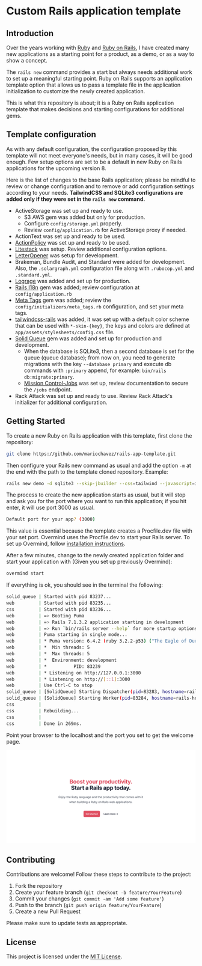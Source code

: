 # Custom Rails application template

## Introduction

Over the years working with [Ruby](https://www.ruby-lang.org/) and [Ruby on Rails](https://rubyonrails.org), I have created many new applications as a starting point for a product, as a demo, or as a way to show a concept.

The `rails new` command provides a start but always needs additional work to set up a meaningful starting point. Ruby on Rails supports an application template option that allows us to pass a template file in the application initialization to customize the newly created application.

This is what this repository is about; it is a Ruby on Rails application template that makes decisions and starting configurations for additional gems.

## Template configuration

As with any default configuration, the configuration proposed by this template will not meet everyone's needs, but in many cases, it will be good enough. Few setup options are set to be a default in new Ruby on Rails applications for the upcoming version 8.

Here is the list of changes to the base Rails application; please be mindful to review or change configuration and to remove or add configuration settings according to your needs. 
**TailwindCSS and SQLite3 configurations are added only if they were set in the `rails new` command.**

- ActiveStorage was set up and ready to use.
    - S3 AWS gem was added but only for production.
    - Configure `config/storage.yml` properly.
    - Review `config/application.rb` for ActiveStorage proxy if needed.
- ActionText was set up and ready to be used.
- [ActionPolicy](https://actionpolicy.evilmartians.io/) was set up and ready to be used.
- [Litestack](https://github.com/oldmoe/litestack) was setup. Review additional configuration options.
- [LetterOpener](https://github.com/ryanb/letter_opener) was setup for development.
- Brakeman, Bundle Audit, and Standard were added for development. Also, the `.solargraph.yml` configuration file along with `.rubocop.yml` and `.standard.yml`.
- [Lograge](https://github.com/roidrage/lograge) was added and set up for production.
- [Rails I18n](https://github.com/svenfuchs/rails-i18n) gem was added; review configuration at `config/application.rb`
- [Meta Tags](https://github.com/kpumuk/meta-tags) gem was added; review the `config/initializers/meta_tags.rb` configuration, and set your meta tags.
- [tailwindcss-rails](https://github.com/rails/tailwindcss-rails) was added, it was set up with a default color scheme that can be used with `*-skin-{key}`, the keys and colors are defined at `app/assets/stylesheets/config.css` file.
- [Solid Queue](https://github.com/basecamp/solid_queue) gem was added and set up for production and development.
  - When the database is SQLite3, then a second database is set for the queue (queue database); from now on, you need to generate migrations with the key `--database primary` and execute db commands with `:primary` append, for example: `bin/rails db:migrate:primary`.
  - [Mission Control-Jobs](https://github.com/basecamp/mission_control-jobs) was set up, review documentation to secure the `/jobs` endpoint.
- Rack Attack was set up and ready to use. Review Rack Attack's initializer for additional configuration.

## Getting Started

To create a new Ruby on Rails application with this template, first clone the repository:

```bash
git clone https://github.com/mariochavez/rails-app-template.git
```

Then configure your Rails new command as usual and add the option `-m` at the end with the path to the template cloned repository. Example:

```bash
rails new demo -d sqlite3 --skip-jbuilder --css=tailwind --javascript=importmap --skip-action-mailbox -a propshaft -m ./rails-app-template/mac-rails.rb
```

The process to create the new application starts as usual, but it will stop and ask you for the port where you want to run this application; if you hit enter, it will use port 3000 as usual.

```bash
Default port for your app? (3000)
```

This value is essential because the template creates a Procfile.dev file with your set port. Overmind uses the Procfile.dev to start your Rails server. To set up Overmind, follow [installation instructions](https://github.com/DarthSim/overmind?tab=readme-ov-file#installation).

After a few minutes, change to the newly created application folder and start your application with (Given you set up previously Overmind):

```bash
overmind start
```

If everything is ok, you should see in the terminal the following:

```bash
solid_queue | Started with pid 83237...
web         | Started with pid 83235...
css         | Started with pid 83236...
web         | => Booting Puma
web         | => Rails 7.1.3.2 application starting in development
web         | => Run `bin/rails server --help` for more startup options
web         | Puma starting in single mode...
web         | * Puma version: 6.4.2 (ruby 3.2.2-p53) ("The Eagle of Durango")
web         | *  Min threads: 5
web         | *  Max threads: 5
web         | *  Environment: development
web         | *          PID: 83239
web         | * Listening on http://127.0.0.1:3000
web         | * Listening on http://[::1]:3000
web         | Use Ctrl-C to stop
solid_queue | [SolidQueue] Starting Dispatcher(pid=83283, hostname=rails-host.local, metadata={:polling_interval=>1, :batch_size=>500})
solid_queue | [SolidQueue] Starting Worker(pid=83284, hostname=rails-host.local, metadata={:polling_interval=>0.1, :queues=>"*", :thread_pool_size=>5})
css         |
css         | Rebuilding...
css         |
css         | Done in 269ms.
```

Point your browser to the localhost and the port you set to get the welcome page.

![Alt Welcome Ruby on Rails](./welcome.png)

## Contributing

Contributions are welcome! Follow these steps to contribute to the project:

1. Fork the repository
2. Create your feature branch (`git checkout -b feature/YourFeature`)
3. Commit your changes (`git commit -am 'Add some feature'`)
4. Push to the branch (`git push origin feature/YourFeature`)
5. Create a new Pull Request

Please make sure to update tests as appropriate.

## License

This project is licensed under the [MIT License](https://opensource.org/licenses/MIT).
